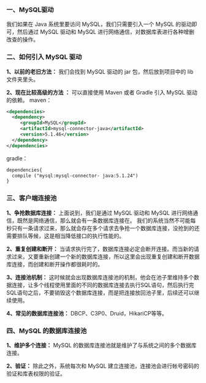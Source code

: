 ### 一、MySQL驱动
我们如果在 Java 系统里要访问 MySQL，我们只需要引入一个 MySQL 的驱动即可，然后通过 MySQL 驱动和 MySQL 进行网络通信，对数据库表进行各种增删改查的操作。

### 二、如何引入 MySQL 驱动
**1、以前的老旧方法：**
我们会找到 MySQL 驱动的 jar 包，然后放到项目中的 lib 文件夹里头。

**2、现在比较高级的方法  ：**
可以直接使用 Maven 或者 Gradle 引入 MySQL 驱动的依赖。
maven：
```xml
<dependencies>
  <dependency>
     <groupId>MySQL</groupId>
     <artifactId>mysql-connector-java</artifactId>
     <version>5.1.46</version>
  </dependency>
</dependencies>

```
gradle：
```xml
dependencies{
  compile ("mysql:mysql-connector- java:5.1.24")
}
```

### 三、客户端连接池
**1、争抢数据库连接：**
上面说到，我们是通过 MySQL 驱动和 MySQL 进行网络通信，既然是网络通信，那么就会有一条数据库连接在。
我们的系统当然不可能每秒只有一条请求过来，那么就会存在多个请求去争抢一个数据库连接，没抢到的还需要排队等候，这是相当降低接口的执行性能的。

**2、重复创建和断开：**
当请求执行完了，数据库连接必定会断开连接。而当新的请求过来，又要重新创建一个新的数据库连接，所以这里会出现重复创建和断开数据库连接，而创建和断开操作都很耗时的。

**3、连接池机制：**
这时候就会出现数据库连接池的机制，他会在池子里维持多个数据连接，让多个线程使用里面的不同的数据库连接去执行SQL语句，然后执行完SQL语句之后，不要销毁这个数据库连接，而是把连接放回池子里，后续还可以继续使用。

**4、常见的数据库连接池：**
DBCP、C3P0、Druid，HikariCP等等。

### 四、MySQL 的数据库连接池
**1、维护多个连接：**
MySQL 的数据库连接池就是维护了与系统之间的多个数据库连接。

**2、验证：**
除此之外，系统每次和 MySQL 建立连接池，连接池会进行帐号密码的验证和库表权限的验证。